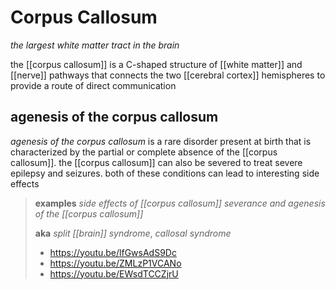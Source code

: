 # Corpus Callosum

_the largest white matter tract in the brain_

the [[corpus callosum]] is a C-shaped structure of [[white matter]] and [[nerve]] pathways that connects the two [[cerebral cortex]] hemispheres to provide a route of direct communication

## agenesis of the corpus callosum

_agenesis of the corpus callosum_ is a rare disorder present at birth that is characterized by the partial or complete absence of the [[corpus callosum]]. the [[corpus callosum]] can also be severed to treat severe epilepsy and seizures. both of these conditions can lead to interesting side effects

> **examples** _side effects of [[corpus callosum]] severance and agenesis of the [[corpus callosum]]_
>
> **aka** _split [[brain]] syndrome_, _callosal syndrome_
>
> - <https://youtu.be/lfGwsAdS9Dc>
> - <https://youtu.be/ZMLzP1VCANo>
> - <https://youtu.be/EWsdTCCZjrU>
